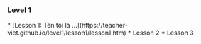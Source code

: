 <h3>Level 1</h3>
* [Lesson 1: Tên tôi là ...](https://teacher-viet.github.io/level1/lesson1/lesson1.htm)
* Lesson 2
* Lesson 3
